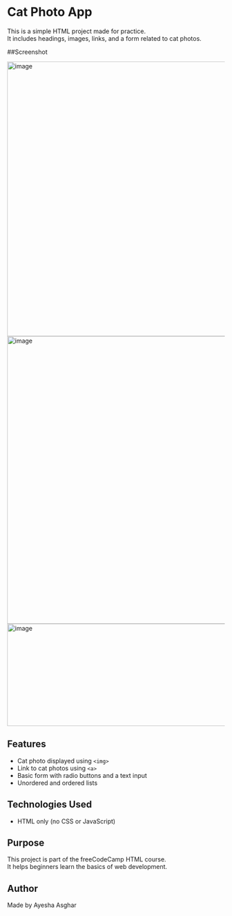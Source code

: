 # Cat Photo App

This is a simple HTML project made for practice.  
It includes headings, images, links, and a form related to cat photos.

##Screenshot

<img width="766" height="636" alt="image" src="https://github.com/user-attachments/assets/31bad3d8-1c0f-424c-99fb-f427d745e6b0" />
<img width="709" height="666" alt="image" src="https://github.com/user-attachments/assets/c9e1d201-c808-4ec8-9caf-1d5d310821ae" />
<img width="766" height="237" alt="image" src="https://github.com/user-attachments/assets/7b530eae-e26f-4c4d-8c42-62489cf1c1d9" />

## Features

- Cat photo displayed using `<img>`
- Link to cat photos using `<a>`
- Basic form with radio buttons and a text input
- Unordered and ordered lists

## Technologies Used

- HTML only (no CSS or JavaScript)

## Purpose

This project is part of the freeCodeCamp HTML course.  
It helps beginners learn the basics of web development.

## Author

Made by Ayesha Asghar

